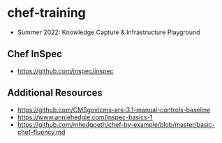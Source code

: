 # chef-training
- Summer 2022: Knowledge Capture & Infrastructure Playground

## Chef InSpec
- https://github.com/inspec/inspec

## Additional Resources
- https://github.com/CMSgov/cms-ars-3.1-manual-controls-baseline
- https://www.anniehedgie.com/inspec-basics-1
- https://github.com/mhedgpeth/chef-by-example/blob/master/basic-chef-fluency.md
